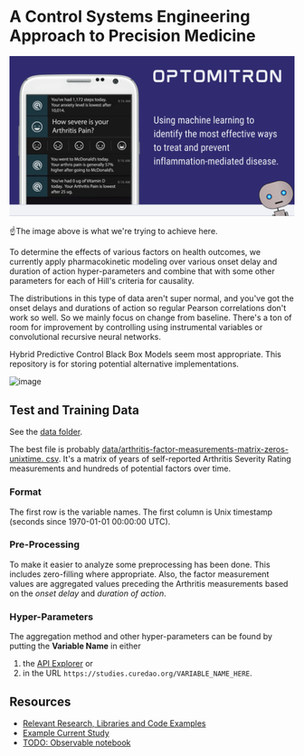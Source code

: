 # A Control Systems Engineering Approach to Precision Medicine
![image](optomitron.png)

☝️The image above is what we're trying to achieve here.

To determine the effects of various factors on health outcomes, we currently apply pharmacokinetic modeling over various onset delay and duration of action hyper-parameters and combine that with some other parameters for each of Hill's criteria for causality.  

The distributions in this type of data aren't super normal, and you've got the onset delays and durations of action so regular Pearson correlations don't work so well. So we mainly focus on change from baseline. There's a ton of room for improvement by controlling using instrumental variables or convolutional recursive neural networks.

Hybrid Predictive Control Black Box Models seem most appropriate. This repository is for storing potential alternative implementations.

![image](https://user-images.githubusercontent.com/2808553/181030870-49cfbc3d-a669-4983-aea5-0590bee6a635.png)

## Test and Training Data

See the [data folder](data).  

The best file is probably [data/arthritis-factor-measurements-matrix-zeros-unixtime.
csv](data/arthritis-factor-measurements-matrix-zeros-unixtime.csv). It's a matrix of years of self-reported 
Arthritis Severity Rating measurements and hundreds of potential factors over 
time.  

### Format

The first row is the variable names. The first column is Unix timestamp (seconds since 1970-01-01 00:00:00 UTC). 

### Pre-Processing

To make it easier to analyze some preprocessing has been done. This includes zero-filling where appropriate.  Also, 
the factor measurement values are aggregated values preceding the Arthritis measurements based on the _onset 
delay_ and _duration of action_.  

### Hyper-Parameters

The aggregation method and other hyper-parameters can be found by putting 
the 
**Variable Name** in either
1. the [API Explorer](https://curedao.readme.io/reference/getvariables) or
2. in the URL `https://studies.curedao.org/VARIABLE_NAME_HERE`.

## Resources

- [Relevant Research, Libraries and Code Examples](https://anonymous-dao.notion.site/abae832157094601a85d0cb76114059d?v=ea85efb370164df68760ab99b0108cb6)
- [Example Current Study](https://app.curedao.org/#/app/study?causeVariableName=Calories%20Burned&effectVariableName=Guiltiness&studyId=cause-1280-effect-1335-user-230-user-study)
- [TODO: Observable notebook](https://observablehq.com/@observablehq/correlation-over-time?collection=@observablehq/analyzing-time-series-data)
